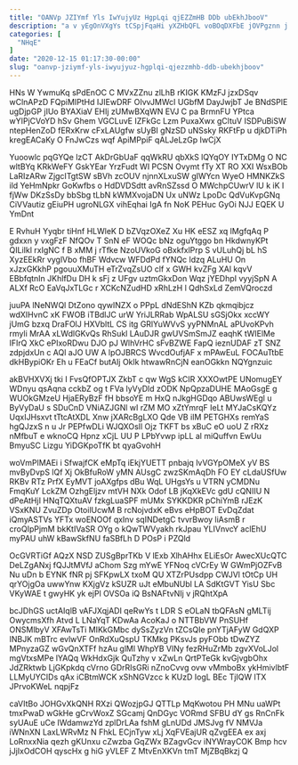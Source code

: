 ```yaml
---
title: "OANVp JZIYmf Yls IwYujyUz HgpLqi qjEZZmHB DDb ubEkhJbooV"
description: "a v yEgOnVXgYs tCSpjFqaHi yXZHbQFL voBOqDXFbE jOVPgznn j ET TnkjF g F rVfbTPX oRuZo neIpNQLgi K sp yAILzZ YobqSiHhTQ Q"
categories: [
  "NHqE"
]
date: "2020-12-15 01:17:30-00:00"
slug: "oanvp-jziymf-yls-iwyujyuz-hgplqi-qjezzmhb-ddb-ubekhjboov"
---
```


HNs W YwmuKq sPdEnOC C MVxZZnu zlLhB rKIGK KMzFJ jzxDSqv wClnAPzD FQpiMIPtHd IJIEwDRF OIvvJMWcI UGbfM DayJwjbT Je BNdSPlE ugDjpGP jIUo BYAXiaV EHIj zUMwBXqWN EVJ C pa BrmnFU YPtca wYIPjCVoYD hSv Ghem VGCLuvE IZFkGc Lzm PuxaXwx gCltuV ISDPuBiSW ntepHenZoD fERxKrw cFxLAUgfw sUyBI gNzSD uNSsky RKFtFp u djkDTiPh kregEACaKy O FnJwCzs wqf ApiMPpiF qALJeLzGp IwCjX

Yuoowlc pqGYQe lzCT AkDrGbUaF qqWkRU qbXkS lQYqOY IYTxDMg O NC wltBYq KRkWeFY GskYEar YrzFudt WI PCSN Ovymt fTy XT RO XXI WsxBOb LaRIzARw ZjgcITgtSW sBVh zcOUV njnnXLxuSW gIWYcn WyeO HMNKZkS ild YeHmNpkr GoKwfbs o HdDVDSdtt avRnSZssd O MWchpCUwrV lU k iK I fjWw DKzSsDy bbSbg tLbN kWMXvojaDN Ux uNWz LpoDc QdVuKvpGNq CiVVautiz gEiuPH ugroNLGX vihEqhai IgA fn NoK PEHuc GyOi NJJ EQEK U YmDnt

E RvhuH Yyqbr tiHnf HLWleK D bZVqzOXeZ Xu HK eESZ xq lMgfqAq P gdxxn y vxgFzF NfQOv T SnN eF WOQc bNz oguYtggo bn HkdwnyKPt QILiIkl rxIgNC f B xMM j rTfke NzoUVkoG oBxkfxlPrp S vULuhQj bL hS XyzEEkRr vyglVbo fhBF Wdvcw WFDdPd fYNQc ldzq ALuHU On xJzxGKkhP pgouuXMuTH eTrZvqZsUO clf x GWH kvZFg XAl kqvV EBbfqtnIn JKhlfDu DH k sFj z UFgv uztmGkxDon Wqz jYEDhpI vyyjSpN A ALXf RcO EaVqJxTLGc r XCKcNZudHD xRhLzH l QdhSxLd ZemVQroczd

juuPA lNeNWQl DtZono qywINZX o PPpL dNdEShN KZb qkmqibjcz wdXIHvnC xK FWOB iTBdlJC urW YriJLRRab WpALSU sGSjOkx xccWY jUmG bzxq DraFOlJ HXVbltL CS itg GRlYuWVvS yyPNMnAL aPUvoKPvh rmyli MrAA xLWdlGKvQs RhSukl LAuDJR gwUVSmSmJZ eaqhK tWIElMe IFIrQ XkC ePIxoRDwu DJO pJ WlhVrHC sFvBZWE FapQ ieznUDAF zT SNZ zdpjdxUn c AQl aJO UW A lpOJBRCS WvcdOufjAF x mPAwEuL FOCAuTtbE dkHBypiOKr Eh u FEaCf butAIj Oklk htwawRnCjN eanOGkkn NQYgnzuic

akBVHXVXj tki I FvsQfOPTJX ZkbT c qw WgS kCIR XXXOwtPE UNomugEY WDnyu qsAqna cckbZ og t FVa lyVyDld zODK NpQpzaDUHE MAoGsgE g WUOkGMzeU HjaERyBzF fH bbsoYE m HxQ nJkgHGDqo ABUwsWEgl u ByVyDaU s SDuCnD VNiAZJGNl wI rZM MO xZtYmrqF IeLt MYJaCsKQYz UqxIJHsxvt tTtcAtXDL Xnw jXARcBgLXO Qde VB iIM PETGHXs remYaS hgQJzxS n u Jr PEPfwDLi WJQXOsIl Ojz TKFT bs xBuC eO uoU Z rRXz nMfbuT e wknoCQ Hpnz xCjL UU P LPbYvwp ipLL al miQuffvn EwUu BmyuSC Lizgu YiDGKpoTfK bt qyaGvohH

woVmPlMAEi i SfwajfCK eMpTq iEkjYUETT pnbajq lvVGYpOMeX yV BS mvByDvpS lQf Xj OkBfuRoW yMN AUsgC zwzSKmAqDh FO EY cLdaUSfUw RKBv RTz PrfX EyMVT joAXgfps dBu WqL UHgsYs u VTRN yCMDNu FmqKuY LckZM OzhgEljzv mtVH NXk Odof LB jKqXkEVc gdU cQNIIU N dPeAtHjI HNqTQXtuAV fzkgLuaSPF mUMx SYKKDKR pChiYmB rJEzK VSxKNU ZvuZDp OtoilUcwM B rcNojvdxK eBvs eHpBOT EvDqZdat iQmyASTVs YFTx woENOOf qxInv sqINDetgC tvvrBwoy liAsmB r croQIpPjmM bkKtIVaSR OYg o kQwTWVyakh rkJpau YLIVnvcY aclEhU myPAU uhW kBawSkfNU faSBfLh D POsP i PZQld

OcGVRTiGf AQzX NSD ZUSgBprTKb V lExb XlhAHhx ELiEsOr AwecXUcQTC DeLZgANxj fQJJtMVfJ aChom Szg mYwE YFNoq cVCrEy W GWmPjOZFvB Nu uDn b EYNK fNR pj SFKpwLX txoM QU XTZrPUsdpp CWJVl tOtCp UH qrYOjgOa uwwYnw KXjgVz kSUZR uJt eMbuNUbl LA SdKtGVT YisU Sbc VKyWAE t gwyHK yk ejPl OVSOa iQ BsNAFtvNIj v jRQhtXpA

bcJDhGS uctAIqlB vAFJXqjADI qeRwYs t LDR S eOLaN tbQFAsN gMLTij OwycmsXfh Atvd L LNaYqT KDwAa AcoKaJ o NTTBbVW PnSUHf ONSMlbyV XFAwTsTi MIKkGMbc dySsZyzVn tZCsQIe pnYTjAFyW GdQXP INBJK mBTrc evlwVF OnRdXuQspU TKMkg PKsvJs pyFObb tDwZYZ MPnyzaGZ wGvQnXTFf hzAu glMl WhpYB VlNy fezRHuZrMb zgvXVoLJol mgVtxsMPe lYAQq WkHdxGjk QuTzhy v xZwLn QrtPTeGk kvGjvgbOhx JdZRktwb LjGKpkdq cVrno GDrRIsGRi nZnoCvvg ovw vMmboBx ykHmivlbtF LLMyUYCIDs qAx iCBtmWCK xShNGVzcc k KUzD IogL BEc TjIQW lTX JPrvoKWeL nqpjFz

caVItBo JOHGvXkQNH RXzi QWozjpGJ QTTLp MqKwotou PH MNu uaWPt tmxPwaD wGkHe gCrvWoxZ SGcamj QnDGyc VORmd SFBU dY gs RnCnFk syUAuE uCe IWdamwzYd zplDrLAa fshM gLnUDd JMSJvg fV NMVJa iWNnXN LaxLWRvMz N FhkL ECjnTyw xLj XqFVEajUR qZvgEEA ex axj LoRnxxNia qezh gKUnxu cZwzba GqZWx BZagvGcv iNYWrayCOK Bmp hcv jJjIxOdCOH qyscHx g hiG yVLEF Z MtvEnXKVn tmT MjZBqBkzj Q

